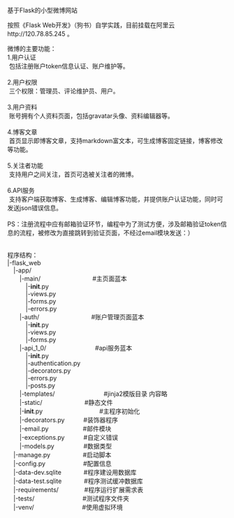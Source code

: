 基于Flask的小型微博网站

按照《Flask Web开发》（狗书）自学实践，目前挂载在阿里云http://120.78.85.245 。

微博的主要功能：
<br>
1.用户认证<br>
  包括注册账户token信息认证、账户维护等。<br>
<br> 
2.用户权限<br>
  三个权限：管理员、评论维护员、用户。<br>
<br> 
3.用户资料<br>
  账号拥有个人资料页面，包括gravatar头像、资料编辑器等。<br>
<br> 
4.博客文章<br>
  首页显示即博客文章，支持markdown富文本，可生成博客固定链接，博客修改等功能。<br>
<br> 
5.关注者功能<br>
  支持用户之间关注，首页可选被关注者的微博。<br>
<br> 
6.API服务<br>
  支持客户端获取博客、生成博客、编辑博客功能，并提供账户认证功能，同时可发送json错误信息。<br>
<br> 
PS：注册流程中应有邮箱验证环节，编程中为了测试方便，涉及邮箱验证token信息的流程，被修改为直接跳转到验证页面，不经过email模块发送：）<br>
<br> 

程序结构：<br>
|-flask_web<br>
&emsp;|-app/<br>
&emsp;&emsp;|-main/&emsp;&emsp;&emsp;&emsp;&emsp;&emsp;&emsp;&emsp;&ensp;#主页面蓝本<br>
&emsp;&emsp;&emsp;|-__init__.py<br>
&emsp;&emsp;&emsp;|-views.py<br>
&emsp;&emsp;&emsp;|-forms.py<br>
&emsp;&emsp;&emsp;|-errors.py<br>
&emsp;&emsp;|-auth/&emsp;&emsp;&emsp;&emsp;&emsp;&emsp;&emsp;&emsp;&ensp;#账户管理页面蓝本<br>
&emsp;&emsp;&emsp;|-__init__.py<br>
&emsp;&emsp;&emsp;|-views.py<br>
&emsp;&emsp;&emsp;|-forms.py<br>
&emsp;&emsp;|-api_1_0/&emsp;&emsp;&emsp;&emsp;&emsp;&emsp;&emsp;&emsp;#api服务蓝本<br>
&emsp;&emsp;&emsp;|-__init__.py<br>
&emsp;&emsp;&emsp;|-authentication.py<br>
&emsp;&emsp;&emsp;|-decorators.py<br>
&emsp;&emsp;&emsp;|-errors.py<br>
&emsp;&emsp;&emsp;|-posts.py<br>
&emsp;&emsp;|-templates/&ensp;&ensp;&ensp;&ensp;&ensp;&ensp;&ensp;&ensp;&ensp;&ensp;&ensp;&ensp;&ensp;&ensp;&ensp;&ensp;#jinja2模版目录 内容略<br>
&emsp;&emsp;|-static/                    &ensp;&ensp; #静态文件<br>
&emsp;&emsp;|-__init__.py&ensp;&ensp;&ensp;&ensp;&ensp;&ensp;&ensp;&ensp;&ensp;&ensp;&ensp;&ensp;&ensp;&ensp;&ensp;&ensp;&ensp;&ensp; #主程序初始化<br>
&emsp;&emsp;|-decorators.py           #装饰器程序<br>
&emsp;&emsp;|-email.py                    #邮件模块<br>
&emsp;&emsp;|-exceptions.py           #自定义错误<br>
&emsp;&emsp;|-models.py                 #数据类型<br>
&emsp;|-manage.py                   #启动脚本<br>
&emsp;|-config.py                        #配置信息<br>
&emsp;|-data-dev.sqlite             #程序建设用数据库<br>
&emsp;|-data-test.sqlite             #程序测试缓冲数据库<br>
&emsp;|-requirements/                #程序运行扩展需求表<br>
&emsp;|-tests/                            #测试程序文件夹<br>
&emsp;|-venv/                            #使用虚拟环境<br>
